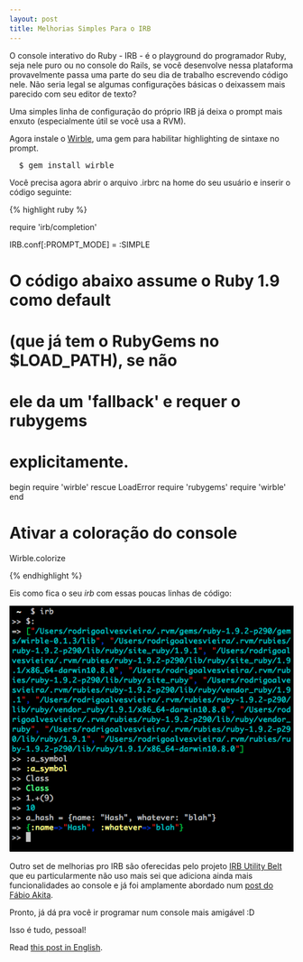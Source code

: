 ```yaml
---
layout: post
title: Melhorias Simples Para o IRB
---
```


<span class="drops">O</span> console interativo do Ruby - IRB - é o playground do programador Ruby, seja nele puro ou no console do Rails, se você desenvolve nessa plataforma provavelmente passa uma parte do seu dia de trabalho escrevendo código nele. Não seria legal se algumas configurações básicas o deixassem mais parecido com seu editor de texto?

Uma simples linha de configuração do próprio IRB já deixa o prompt mais enxuto (especialmente útil se você usa a RVM).

Agora instale o [Wirble], uma gem para habilitar highlighting de sintaxe no prompt.

<pre class="terminal">
  $ gem install wirble
</pre>

Você precisa agora abrir o arquivo .irbrc na home do seu usuário e inserir o código seguinte:

{% highlight ruby %}

require 'irb/completion'

IRB.conf[:PROMPT_MODE] = :SIMPLE

# O código abaixo assume o Ruby 1.9 como default
# (que já tem o RubyGems no $LOAD_PATH), se não
# ele da um 'fallback' e requer o rubygems
# explicitamente.

begin
  require 'wirble'
rescue LoadError
  require 'rubygems'
  require 'wirble'
end

# Ativar a coloração do console

Wirble.colorize

{% endhighlight %}

Eis como fica o seu _irb_ com essas poucas linhas de código:

![IRB com prompt simplificado e Wirble](/public/images/irb_wirble.png "IRB com prompt simplificado e Wirble")

Outro set de melhorias pro IRB são oferecidas pelo projeto [IRB Utility Belt] que eu particularmente não uso mais sei que adiciona ainda mais funcionalidades ao console e já foi amplamente abordado num [post do Fábio Akita].

Pronto, já dá pra você ir programar num console mais amigável :D

Isso é tudo, pessoal!

Read [this post in English].

[IRB Utility Belt]: http://utilitybelt.rubyforge.org/
[post do Fábio Akita]: http://akitaonrails.com/2008/09/21/ruby-irb-utility-belt
[this post in English]: /wirble-a-small-addition-to-irb
[Wirble]: https://rubygems.org/gems/wirble